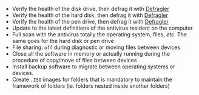 * Verify the health of the disk drive, then defrag it with [Defragler](https://www.ccleaner.com/defraggler)
* Verify the health of the hard disk, then defrag it with [Defragler](https://www.ccleaner.com/defraggler)
* Verify the health of the pen drive, then defrag it with [Defragler](https://www.ccleaner.com/defraggler)
* Update to the latest definitions of the antivirus resident on the computer
* Full scan with the antivirus totally the operating system, files, _etc_. The same goes for the hard disk or pen drive
* File sharing: `off` during diagnostic or moving files between devices
* Close all the software in memory or actually running during the procedure of copy/move of files between devices
* Install backup software to migrate between operating systems or devices. 
* Create `.ISO` images for folders that is mandatory to maintain the framework of folders (ie. folders nested inside another folders)